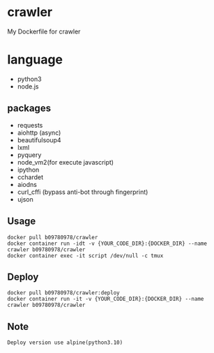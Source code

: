# crawler
My Dockerfile for crawler

# language
- python3
- node.js

## packages
- requests
- aiohttp (async)
- beautifulsoup4
- lxml
- pyquery
- node_vm2(for execute javascript)
- ipython
 - cchardet
 - aiodns
 - curl_cffi (bypass anti-bot through fingerprint)
 - ujson

## Usage
    docker pull b09780978/crawler
    docker container run -idt -v {YOUR_CODE_DIR}:{DOCKER_DIR} --name crawler b09780978/crawler
    docker container exec -it script /dev/null -c tmux

## Deploy
    docker pull b09780978/crawler:deploy
    docker container run -it -v {YOUR_CODE_DIR}:{DOCKER_DIR} --name crawler b09780978/crawler
    
## Note
    Deploy version use alpine(python3.10)
